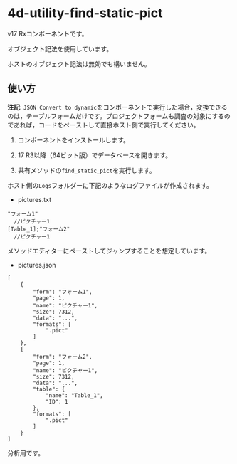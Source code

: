 # 4d-utility-find-static-pict

v17 Rxコンポーネントです。

オブジェクト記法を使用しています。

ホストのオブジェクト記法は無効でも構いません。

## 使い方

**注記**: ``JSON Convert to dynamic``をコンポーネントで実行した場合，変換できるのは，テーブルフォームだけです。プロジェクトフォームも調査の対象にするのであれば，コードをペーストして直接ホスト側で実行してください。

1. コンポーネントをインストールします。

2. 17 R3以降（64ビット版）でデータベースを開きます。

3. 共有メソッドの``find_static_pict``を実行します。

ホスト側の``Logs``フォルダーに下記のようなログファイルが作成されます。

* pictures.txt

```
"フォーム1"
  //ピクチャー1
[Table_1];"フォーム2"
  //ピクチャー1
```

メソッドエディターにペーストしてジャンプすることを想定しています。

* pictures.json

```
[
	{
		"form": "フォーム1",
		"page": 1,
		"name": "ピクチャー1",
		"size": 7312,
		"data": "...",
		"formats": [
			".pict"
		]
	},
	{
		"form": "フォーム2",
		"page": 1,
		"name": "ピクチャー1",
		"size": 7312,
		"data": "...",
		"table": {
			"name": "Table_1",
			"ID": 1
		},
		"formats": [
			".pict"
		]
	}
]
```

分析用です。
  
